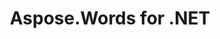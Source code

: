 ﻿---
title: Aspose.Words for .NET
articleTitle: Aspose.Words for .NET
linktitle: Aspose.Words for .NET
description: "Aspose.Words for .NET Release Notes – learn about the latest updates and fixes."
type: docs
weight: 10
url: /net/aspose-words-for-net/
---


